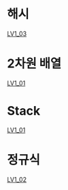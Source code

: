 # 해시

[LV1_03](LV1_03)





# 2차원 배열

[LV1_01](./LV1_01)



# Stack

[LV1_01](./LV1_01)





# 정규식

[LV1_02](./LV1_02)

